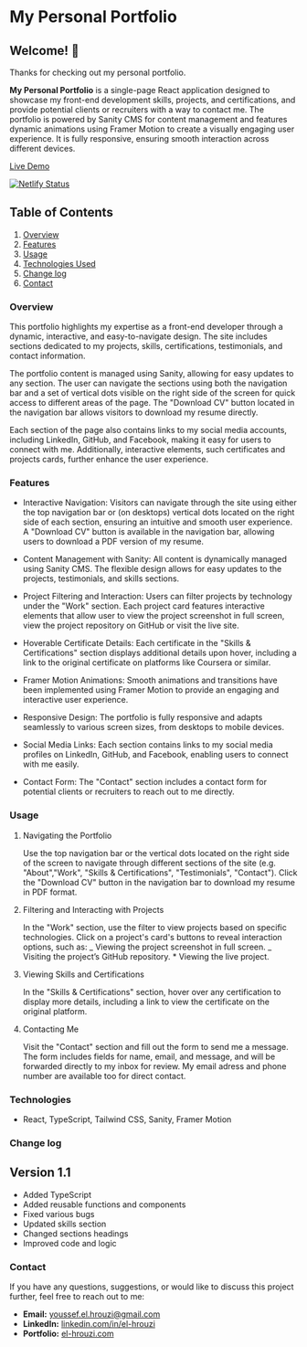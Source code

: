 # My Personal Portfolio

## Welcome! 👋

Thanks for checking out my personal portfolio.

**My Personal Portfolio** is a single-page React application designed to showcase my front-end development skills, projects, and certifications, and provide potential clients or recruiters with a way to contact me. The portfolio is powered by Sanity CMS for content management and features dynamic animations using Framer Motion to create a visually engaging user experience. It is fully responsive, ensuring smooth interaction across different devices.

[Live Demo](https://el-hrouzi.com)

[![Netlify Status](https://api.netlify.com/api/v1/badges/54db5e32-8eb0-4499-9221-678c36fa69e8/deploy-status)](https://app.netlify.com/sites/el-hrouzi/deploys)

## Table of Contents

1. [Overview](#overview)
2. [Features](#features)
3. [Usage](#usage)
4. [Technologies Used](#Technologies)
5. [Change log](#Change-log)
6. [Contact](#contact)

### Overview

This portfolio highlights my expertise as a front-end developer through a dynamic, interactive, and easy-to-navigate design. The site includes sections dedicated to my projects, skills, certifications, testimonials, and contact information.

The portfolio content is managed using Sanity, allowing for easy updates to any section. The user can navigate the sections using both the navigation bar and a set of vertical dots visible on the right side of the screen for quick access to different areas of the page. The "Download CV" button located in the navigation bar allows visitors to download my resume directly.

Each section of the page also contains links to my social media accounts, including LinkedIn, GitHub, and Facebook, making it easy for users to connect with me. Additionally, interactive elements, such certificates and projects cards, further enhance the user experience.

### Features

- Interactive Navigation:
  Visitors can navigate through the site using either the top navigation bar or (on desktops) vertical dots located on the right side of each section, ensuring an intuitive and smooth user experience.
  A "Download CV" button is available in the navigation bar, allowing users to download a PDF version of my resume.

- Content Management with Sanity: All content is dynamically managed using Sanity CMS. The flexible design allows for easy updates to the projects, testimonials, and skills sections.

- Project Filtering and Interaction:
  Users can filter projects by technology under the "Work" section. Each project card features interactive elements that allow user to view the project screenshot in full screen, view the project repository on GitHub or visit the live site.

- Hoverable Certificate Details: Each certificate in the "Skills & Certifications" section displays additional details upon hover, including a link to the original certificate on platforms like Coursera or similar.

- Framer Motion Animations: Smooth animations and transitions have been implemented using Framer Motion to provide an engaging and interactive user experience.

- Responsive Design: The portfolio is fully responsive and adapts seamlessly to various screen sizes, from desktops to mobile devices.

- Social Media Links: Each section contains links to my social media profiles on LinkedIn, GitHub, and Facebook, enabling users to connect with me easily.

- Contact Form: The "Contact" section includes a contact form for potential clients or recruiters to reach out to me directly.

### Usage

1. Navigating the Portfolio

   Use the top navigation bar or the vertical dots located on the right side of the screen to navigate through different sections of the site (e.g. "About","Work", "Skills & Certifications", "Testimonials", "Contact").
   Click the "Download CV" button in the navigation bar to download my resume in PDF format.

2. Filtering and Interacting with Projects

   In the "Work" section, use the filter to view projects based on specific technologies.
   Click on a project's card's buttons to reveal interaction options, such as:
   _ Viewing the project screenshot in full screen.
   _ Visiting the project’s GitHub repository. \* Viewing the live project.

3. Viewing Skills and Certifications

   In the "Skills & Certifications" section, hover over any certification to display more details, including a link to view the certificate on the original platform.

4. Contacting Me

   Visit the "Contact" section and fill out the form to send me a message. The form includes fields for name, email, and message, and will be forwarded directly to my inbox for review.
   My email adress and phone number are available too for direct contact.

### Technologies

- React, TypeScript, Tailwind CSS, Sanity, Framer Motion

### Change log

## Version 1.1

- Added TypeScript
- Added reusable functions and components
- Fixed various bugs
- Updated skills section
- Changed sections headings
- Improved code and logic

### Contact

If you have any questions, suggestions, or would like to discuss this project further, feel free to reach out to me:

- **Email:** [youssef.el.hrouzi@gmail.com](youssef.el.hrouzi@gmail.com)
- **LinkedIn:** [linkedin.com/in/el-hrouzi](https://www.linkedin.com/in/el-hrouzi)
- **Portfolio:** [el-hrouzi.com](https://el-hrouzi.com)
